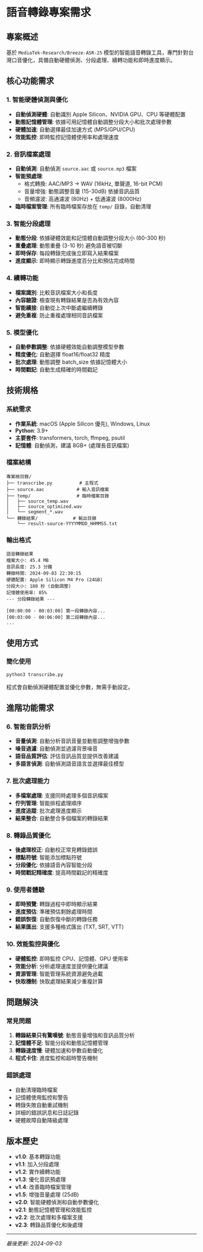 # 語音轉錄專案需求

## 專案概述
基於 `MediaTek-Research/Breeze-ASR-25` 模型的智能語音轉錄工具，專門針對台灣口音優化，具備自動硬體偵測、分段處理、續轉功能和即時進度顯示。

## 核心功能需求

### 1. 智能硬體偵測與優化
- **自動偵測硬體**: 自動識別 Apple Silicon、NVIDIA GPU、CPU 等硬體配置
- **動態記憶體管理**: 依據可用記憶體自動調整分段大小和批次處理參數
- **硬體加速**: 自動選擇最佳加速方式 (MPS/GPU/CPU)
- **效能監控**: 即時監控記憶體使用率和處理速度

### 2. 音訊檔案處理
- **自動偵測**: 自動偵測 `source.aac` 或 `source.mp3` 檔案
- **智能預處理**: 
  - 格式轉換: AAC/MP3 → WAV (16kHz, 單聲道, 16-bit PCM)
  - 音量增強: 動態調整音量 (15-30dB) 依據音訊品質
  - 音頻濾波: 高通濾波 (80Hz) + 低通濾波 (8000Hz)
- **臨時檔案管理**: 所有臨時檔案存放在 `temp/` 目錄，自動清理

### 3. 智能分段處理
- **動態分段**: 依據硬體效能和記憶體自動調整分段大小 (60-300 秒)
- **重疊處理**: 動態重疊 (3-10 秒) 避免語音被切斷
- **即時保存**: 每段轉錄完成後立即寫入結果檔案
- **進度顯示**: 即時顯示轉錄進度百分比和預估完成時間

### 4. 續轉功能
- **檔案識別**: 比較音訊檔案大小和長度
- **內容驗證**: 檢查現有轉錄結果是否為有效內容
- **智能續接**: 自動從上次中斷處繼續轉錄
- **避免重複**: 防止重複處理相同音訊檔案

### 5. 模型優化
- **自動參數調整**: 依據硬體效能自動調整模型參數
- **精度優化**: 自動選擇 float16/float32 精度
- **批次處理**: 動態調整 batch_size 依據記憶體大小
- **時間戳記**: 自動生成精確的時間戳記

## 技術規格

### 系統需求
- **作業系統**: macOS (Apple Silicon 優先), Windows, Linux
- **Python**: 3.9+
- **主要套件**: transformers, torch, ffmpeg, psutil
- **記憶體**: 自動偵測，建議 8GB+ (處理長音訊檔案)

### 檔案結構
```
專案根目錄/
├── transcribe.py          # 主程式
├── source.aac            # 輸入音訊檔案
├── temp/                 # 臨時檔案目錄
│   ├── source_temp.wav
│   ├── source_optimized.wav
│   └── segment_*.wav
└── 轉錄結果/             # 輸出目錄
    └── result-source-YYYYMMDD_HHMMSS.txt
```

### 輸出格式
```
語音轉錄結果
檔案大小: 45.4 MB
音訊長度: 25.3 分鐘
轉錄時間: 2024-09-03 22:30:15
硬體配置: Apple Silicon M4 Pro (24GB)
分段大小: 180 秒 (自動調整)
記憶體使用率: 85%
--- 分段轉錄結果 ---

[00:00:00 - 00:03:00] 第一段轉錄內容...
[00:03:00 - 00:06:00] 第二段轉錄內容...
...
```

## 使用方式

### 簡化使用
```bash
python3 transcribe.py
```
程式會自動偵測硬體配置並優化參數，無需手動設定。

## 進階功能需求

### 6. 智能音訊分析
- **音量偵測**: 自動分析音訊音量並動態調整增強參數
- **噪音過濾**: 自動偵測並過濾背景噪音
- **語音品質評估**: 評估音訊品質並提供改善建議
- **多語言偵測**: 自動偵測語音語言並選擇最佳模型

### 7. 批次處理能力
- **多檔案處理**: 支援同時處理多個音訊檔案
- **佇列管理**: 智能排程處理順序
- **進度追蹤**: 批次處理進度顯示
- **結果整合**: 自動整合多個檔案的轉錄結果

### 8. 轉錄品質優化
- **後處理校正**: 自動校正常見轉錄錯誤
- **標點符號**: 智能添加標點符號
- **分段優化**: 依據語音內容智能分段
- **時間戳記精確度**: 提高時間戳記的精確度

### 9. 使用者體驗
- **即時預覽**: 轉錄過程中即時顯示結果
- **進度預估**: 準確預估剩餘處理時間
- **錯誤恢復**: 自動恢復中斷的轉錄任務
- **結果匯出**: 支援多種格式匯出 (TXT, SRT, VTT)

### 10. 效能監控與優化
- **硬體監控**: 即時監控 CPU、記憶體、GPU 使用率
- **效能分析**: 分析處理速度並提供優化建議
- **資源管理**: 智能管理系統資源避免過載
- **快取機制**: 快取處理結果減少重複計算

## 問題解決

### 常見問題
1. **轉錄結果只有驚嘆號**: 動態音量增強和音訊品質分析
2. **記憶體不足**: 智能分段和動態記憶體管理
3. **轉錄速度慢**: 硬體加速和參數自動優化
4. **程式卡住**: 進度監控和超時警告機制

### 錯誤處理
- 自動清理臨時檔案
- 記憶體使用監控和警告
- 轉錄失敗自動重試機制
- 詳細的錯誤訊息和日誌記錄
- 硬體故障自動降級處理

## 版本歷史
- **v1.0**: 基本轉錄功能
- **v1.1**: 加入分段處理
- **v1.2**: 實作續轉功能
- **v1.3**: 優化音訊預處理
- **v1.4**: 改善臨時檔案管理
- **v1.5**: 增強音量處理 (25dB)
- **v2.0**: 智能硬體偵測和自動參數優化
- **v2.1**: 動態記憶體管理和效能監控
- **v2.2**: 批次處理和多檔案支援
- **v2.3**: 轉錄品質優化和後處理

---

*最後更新: 2024-09-03*
